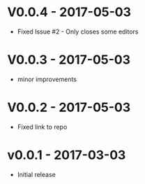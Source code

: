 # V0.0.4 - 2017-05-03
- Fixed Issue #2 - Only closes some editors

# V0.0.3 - 2017-05-03
- minor improvements

# V0.0.2 - 2017-05-03
- Fixed link to repo

# v0.0.1 - 2017-03-03
- Initial release
